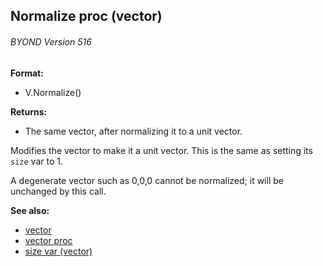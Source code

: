 ## Normalize proc (vector) 
###### BYOND Version 516

**Format:**
+   V.Normalize()
<!-- -->
**Returns:**
+   The same vector, after normalizing it to a unit vector.


Modifies the vector to make it a unit vector. This is the same
as setting its `size` var to 1. 

A degenerate vector such as
0,0,0 cannot be normalized; it will be unchanged by this call.

**See also:**
+   [vector](/ref/vector.md) 
+   [vector proc](/ref/proc/vector.md) 
+   [size var (vector)](/ref/vector/var/size.md) <!-- -->